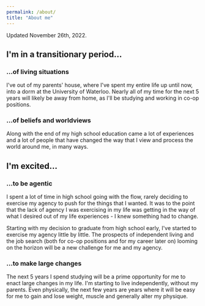 ```yaml
---
permalink: /about/
title: "About me"
---
```


Updated November 26th, 2022.

## I'm in a transitionary period...

### ...of living situations

I've out of my parents' house, where I've spent my entire life up until now, into a dorm at the University of Waterloo. Nearly all of my time for the next 5 years will likely be away from home, as I'll be studying and working in co-op positions.

### ...of beliefs and worldviews

Along with the end of my high school education came a lot of experiences and a lot of people that have changed the way that I view and process the world around me, in many ways.

## I'm excited...

### ...to be agentic

I spent a lot of time in high school going with the flow, rarely deciding to exercise my agency to push for the things that I wanted. It was to the point that the lack of agency I was exercising in my life was getting in the way of what I desired out of my life experiences - I knew something had to change.

Starting with my decision to graduate from high school early, I've started to exercise my agency little by little. The prospects of independent living and the job search (both for co-op positions and for my career later on) looming on the horizon will be a new challenge for me and my agency.

### ...to make large changes

The next 5 years I spend studying will be a prime opportunity for me to enact large changes in my life. I'm starting to live independently, without my parents. Even physically, the next few years are years where it will be easy for me to gain and lose weight, muscle and generally alter my physique.